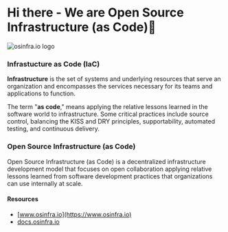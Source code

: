# Hi there - We are Open Source Infrastructure (as Code)👋

![osinfra.io logo](https://user-images.githubusercontent.com/1610100/201447635-064be8ae-23ee-47bf-8a80-39f8b1a23cd1.png)

### Infrastucture as Code (IaC)

**Infrastructure** is the set of systems and underlying resources that serve an organization and encompasses the services necessary for its teams and applications to function.

The term "**as code**," means applying the relative lessons learned in the software world to infrastructure. Some critical practices include source control, balancing the KISS and DRY principles, supportability, automated testing, and continuous delivery. 

### Open Source Infrastructure (as Code)

Open Source Infrastructure (as Code) is a decentralized infrastructure development model that focuses on open collaboration applying relative lessons learned from software development practices that organizations can use internally at scale.

#### Resources

- [www.osinfra.io](https://www.osinfra.io)
- [docs.osinfra.io](https://docs.osinfra.io)
